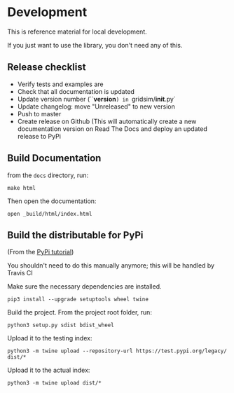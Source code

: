 # Development

This is reference material for local development.

If you just want to use the library, you don't need any of this.

## Release checklist

- Verify tests and examples are
- Check that all documentation is updated
- Update version number (``__version__`) in `gridsim/__init__.py`
- Update changelog: move "Unreleased" to new version
- Push to master
- Create release on Github
  (This will automatically create a new documentation version on Read The Docs and deploy an updated release to PyPi

## Build Documentation

from the `docs` directory, run:

```shell
make html
```

Then open the documentation:

```shell
open _build/html/index.html
```

## Build the distributable for PyPi

(From the [PyPi tutorial](https://packaging.python.org/tutorials/packaging-projects/))

You shouldn't need to do this manually anymore; this will be handled by Travis CI

Make sure the necessary dependencies are installed.

```shell
pip3 install --upgrade setuptools wheel twine
```

Build the project. From the project root folder, run:

```shell
python3 setup.py sdist bdist_wheel
```

Upload it to the testing index:

```shell
python3 -m twine upload --repository-url https://test.pypi.org/legacy/ dist/*
```

Upload it to the actual index:

```shell
python3 -m twine upload dist/*
```

